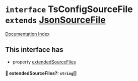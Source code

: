 # `interface` TsConfigSourceFile `extends` [JsonSourceFile](../private.interface.JsonSourceFile/README.md)

[Documentation Index](../README.md)

## This interface has

- property [extendedSourceFiles](#-extendedsourcefiles-string)


#### 📄 extendedSourceFiles?: `string`\[]



